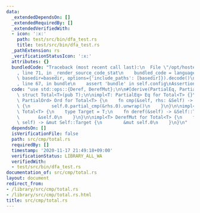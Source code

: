 ```yaml
---
data:
  _extendedDependsOn: []
  _extendedRequiredBy: []
  _extendedVerifiedWith:
  - icon: ':x:'
    path: test/src/bin/dfa_test.rs
    title: test/src/bin/dfa_test.rs
  _pathExtension: rs
  _verificationStatusIcon: ':x:'
  attributes: {}
  bundledCode: "Traceback (most recent call last):\n  File \"/opt/hostedtoolcache/Python/3.9.0/x64/lib/python3.9/site-packages/onlinejudge_verify/documentation/build.py\"\
    , line 71, in _render_source_code_stat\n    bundled_code = language.bundle(stat.path,\
    \ basedir=basedir, options={'include_paths': [basedir]}).decode()\n  File \"/opt/hostedtoolcache/Python/3.9.0/x64/lib/python3.9/site-packages/onlinejudge_verify/languages/user_defined.py\"\
    , line 67, in bundle\n    assert 'bundle' in self.config\nAssertionError\n"
  code: "use std::ops::{Deref, DerefMut};\n\n#[derive(PartialEq, PartialOrd)]\npub\
    \ struct Total<T>(pub T);\n\nimpl<T: PartialEq> Eq for Total<T> {}\n\nimpl<T:\
    \ PartialOrd> Ord for Total<T> {\n    fn cmp(&self, rhs: &Self) -> std::cmp::Ordering\
    \ {\n        self.0.partial_cmp(&rhs.0).unwrap()\n    }\n}\n\nimpl<T> Deref for\
    \ Total<T> {\n    type Target = T;\n    fn deref(&self) -> &Self::Target {\n \
    \       &self.0\n    }\n}\n\nimpl<T> DerefMut for Total<T> {\n    fn deref_mut(&mut\
    \ self) -> &mut Self::Target {\n        &mut self.0\n    }\n}\n"
  dependsOn: []
  isVerificationFile: false
  path: src/cmp/total.rs
  requiredBy: []
  timestamp: '2020-11-17 21:49:18+09:00'
  verificationStatus: LIBRARY_ALL_WA
  verifiedWith:
  - test/src/bin/dfa_test.rs
documentation_of: src/cmp/total.rs
layout: document
redirect_from:
- /library/src/cmp/total.rs
- /library/src/cmp/total.rs.html
title: src/cmp/total.rs
---
```

